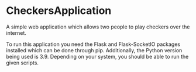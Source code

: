 # CheckersApplication
A simple web application which allows two people to play checkers over the internet.

To run this application you need the Flask and Flask-SocketIO packages installed which can be done through pip. Additionally, the Python version being used is 3.9.
Depending on your system, you should be able to run the given scripts.
